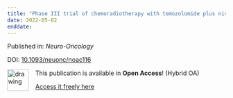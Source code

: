 ```yaml
---
title: "Phase III trial of chemoradiotherapy with temozolomide plus nivolumab or placebo for newly diagnosed glioblastoma with methylated <i>MGMT</i> promoter"
date: 2022-05-02
enddate:
---
```


Published in: *Neuro-Oncology*

DOI: [10.1093/neuonc/noac116](https://doi.org/10.1093/neuonc/noac116)

<img src="https://upload.wikimedia.org/wikipedia/commons/thumb/7/77/Open_Access_logo_PLoS_transparent.svg/800px-Open_Access_logo_PLoS_transparent.svg.png" alt="drawing" width="50" align="left"/> &nbsp;&nbsp;&nbsp;This publication is available in **Open Access**! (Hybrid OA)

&nbsp;&nbsp;&nbsp;<a href="https://academic.oup.com/neuro-oncology/advance-article-pdf/doi/10.1093/neuonc/noac116/43927206/noac116.pdf">Access it freely here</a>


